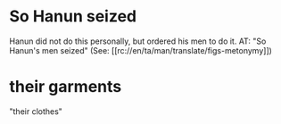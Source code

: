 # So Hanun seized

Hanun did not do this personally, but ordered his men to do it. AT: "So Hanun's men seized" (See: [[rc://en/ta/man/translate/figs-metonymy]])

# their garments

"their clothes"

